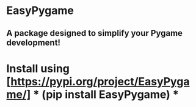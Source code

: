 # EasyPygame

## A package designed to simplify your Pygame development!

# Install using [https://pypi.org/project/EasyPygame/] * (pip install EasyPygame) *
